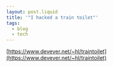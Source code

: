 ```yaml
---
layout: post.liquid
title: '"I hacked a train toilet"'
tags:
  - blog
  - tech
---
```


[https://www.devever.net/~hl/traintoilet](https://www.devever.net/~hl/traintoilet)
